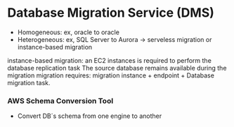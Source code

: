 
# Database Migration Service (DMS)

- Homogeneous: ex, oracle to oracle
- Heterogeneous: ex, SQL Server to Aurora -> serveless migration or instance-based migration

instance-based migration: an EC2 instances is required to perform the database replication task
The source database remains available during the migration
migration requires: migration instance + endpoint + Database migration task.

### AWS Schema Conversion Tool
- Convert DB´s schema from one engine to another

